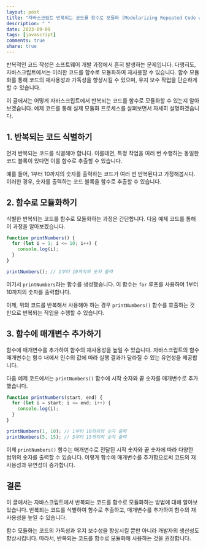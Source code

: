 ```yaml
---
layout: post
title: "자바스크립트 반복되는 코드를 함수로 모듈화 (Modularizing Repeated Code with Functions)"
description: " "
date: 2023-09-09
tags: [javascript]
comments: true
share: true
---
```


반복적인 코드 작성은 소프트웨어 개발 과정에서 흔히 발생하는 문제입니다. 다행히도, 자바스크립트에서는 이러한 코드를 함수로 모듈화하여 재사용할 수 있습니다. 함수 모듈화를 통해 코드의 재사용성과 가독성을 향상시킬 수 있으며, 유지 보수 작업을 단순하게 할 수 있습니다.

이 글에서는 어떻게 자바스크립트에서 반복되는 코드를 함수로 모듈화할 수 있는지 알아보겠습니다. 예제 코드를 통해 실제 모듈화 프로세스를 살펴보면서 자세히 설명하겠습니다.

## 1. 반복되는 코드 식별하기

먼저 반복되는 코드를 식별해야 합니다. 이를테면, 특정 작업을 여러 번 수행하는 동일한 코드 블록이 있다면 이를 함수로 추출할 수 있습니다. 

예를 들어, 1부터 10까지의 숫자를 출력하는 코드가 여러 번 반복된다고 가정해봅시다. 이러한 경우, 숫자를 출력하는 코드 블록을 함수로 추출할 수 있습니다.

## 2. 함수로 모듈화하기

식별한 반복되는 코드를 함수로 모듈화하는 과정은 간단합니다. 다음 예제 코드를 통해 이 과정을 알아보겠습니다.

```javascript
function printNumbers() {
  for (let i = 1; i <= 10; i++) {
    console.log(i);
  }
}

printNumbers(); // 1부터 10까지의 숫자 출력
```

여기서 `printNumbers`라는 함수를 생성했습니다. 이 함수는 `for` 루프를 사용하여 1부터 10까지의 숫자를 출력합니다. 

이제, 위의 코드를 반복해서 사용해야 하는 경우 `printNumbers()` 함수를 호출하는 것만으로 반복되는 작업을 수행할 수 있습니다.

## 3. 함수에 매개변수 추가하기

함수에 매개변수를 추가하여 함수의 재사용성을 높일 수 있습니다. 자바스크립트의 함수 매개변수는 함수 내에서 인수의 값에 따라 실행 결과가 달라질 수 있는 유연성을 제공합니다.

다음 예제 코드에서는 `printNumbers()` 함수에 시작 숫자와 끝 숫자를 매개변수로 추가했습니다.

```javascript
function printNumbers(start, end) {
  for (let i = start; i <= end; i++) {
    console.log(i);
  }
}

printNumbers(1, 10); // 1부터 10까지의 숫자 출력
printNumbers(5, 15); // 5부터 15까지의 숫자 출력
```

이제 `printNumbers()` 함수는 매개변수로 전달된 시작 숫자와 끝 숫자에 따라 다양한 범위의 숫자를 출력할 수 있습니다. 이렇게 함수에 매개변수를 추가함으로써 코드의 재사용성과 유연성이 증가합니다.

## 결론

이 글에서는 자바스크립트에서 반복되는 코드를 함수로 모듈화하는 방법에 대해 알아보았습니다. 반복되는 코드를 식별하여 함수로 추출하고, 매개변수를 추가하여 함수의 재사용성을 높일 수 있습니다.

함수 모듈화는 코드의 가독성과 유지 보수성을 향상시킬 뿐만 아니라 개발자의 생산성도 향상시킵니다. 따라서, 반복되는 코드를 함수로 모듈화해 사용하는 것을 권장합니다.